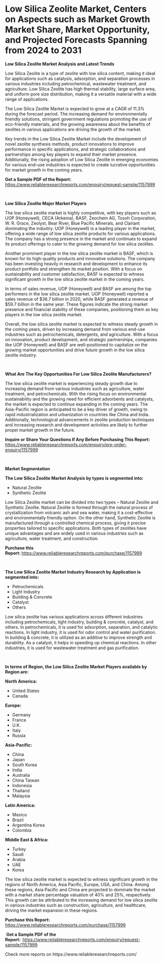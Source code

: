 <p><h1>Low Silica Zeolite Market, Centers on Aspects such as Market Growth Market Share, Market Opportunity, and Projected Forecasts Spanning from 2024 to 2031</h1></p><p><strong>Low Silica Zeolite Market Analysis and Latest Trends</strong></p>
<p><p>Low Silica Zeolite is a type of zeolite with low silica content, making it ideal for applications such as catalysis, adsorption, and separation processes in various industries including petrochemical, wastewater treatment, and agriculture. Low Silica Zeolite has high thermal stability, large surface area, and uniform pore size distribution, making it a versatile material with a wide range of applications.</p><p>The Low Silica Zeolite Market is expected to grow at a CAGR of 11.3% during the forecast period. The increasing demand for environmentally friendly solutions, stringent government regulations promoting the use of eco-friendly materials, and the growing awareness about the benefits of zeolites in various applications are driving the growth of the market.</p><p>Key trends in the Low Silica Zeolite Market include the development of novel zeolite synthesis methods, product innovations to improve performance in specific applications, and strategic collaborations and partnerships among key players to expand their market presence. Additionally, the rising adoption of Low Silica Zeolite in emerging economies for various end-use industries is expected to create lucrative opportunities for market growth in the coming years.</p></p>
<p><strong>Get a Sample PDF of the Report:&nbsp;</strong> <a href="https://www.reliableresearchreports.com/enquiry/request-sample/1157999">https://www.reliableresearchreports.com/enquiry/request-sample/1157999</a></p>
<p>&nbsp;</p>
<p><strong>Low Silica Zeolite Major Market Players</strong></p>
<p><p>The low silica zeolite market is highly competitive, with key players such as UOP (Honeywell), CECA (Arkema), BASF, Zeochem AG, Tosoh Corporation, W. R. Grace, Zeolyst, Bear River, Blue Pacific Minerals, and Clariant dominating the industry. UOP (Honeywell) is a leading player in the market, offering a wide range of low silica zeolite products for various applications. The company has a strong presence in the market and continues to expand its product offerings to cater to the growing demand for low silica zeolites.</p><p>Another prominent player in the low silica zeolite market is BASF, which is known for its high-quality products and innovative solutions. The company has been investing heavily in research and development to enhance its product portfolio and strengthen its market position. With a focus on sustainability and customer satisfaction, BASF is expected to witness significant growth in the low silica zeolite market in the coming years.</p><p>In terms of sales revenue, UOP (Honeywell) and BASF are among the top performers in the low silica zeolite market. UOP (Honeywell) reported a sales revenue of $36.7 billion in 2020, while BASF generated a revenue of $59.7 billion in the same year. These figures indicate the strong market presence and financial stability of these companies, positioning them as key players in the low silica zeolite market.</p><p>Overall, the low silica zeolite market is expected to witness steady growth in the coming years, driven by increasing demand from various end-use industries such as petrochemicals, detergents, and agriculture. With a focus on innovation, product development, and strategic partnerships, companies like UOP (Honeywell) and BASF are well-positioned to capitalize on the growing market opportunities and drive future growth in the low silica zeolite industry.</p></p>
<p>&nbsp;</p>
<p><strong>What Are The Key Opportunities For Low Silica Zeolite Manufacturers?</strong></p>
<p><p>The low silica zeolite market is experiencing steady growth due to increasing demand from various industries such as agriculture, water treatment, and petrochemicals. With the rising focus on environmental sustainability and the growing need for efficient adsorbents and catalysts, the market is expected to continue expanding in the coming years. The Asia-Pacific region is anticipated to be a key driver of growth, owing to rapid industrialization and urbanization in countries like China and India. Additionally, technological advancements in zeolite production techniques and increasing research and development activities are likely to further propel market growth in the future.</p></p>
<p><strong>Inquire or Share Your Questions If Any Before Purchasing This Report:</strong> <a href="https://www.reliableresearchreports.com/enquiry/pre-order-enquiry/1157999">https://www.reliableresearchreports.com/enquiry/pre-order-enquiry/1157999</a></p>
<p>&nbsp;</p>
<p><strong>Market Segmentation</strong></p>
<p><strong>The Low Silica Zeolite Market Analysis by types is segmented into:</strong></p>
<p><ul><li>Natural Zeolite</li><li>Synthetic Zeolite</li></ul></p>
<p><p>Low Silica Zeolite market can be divided into two types – Natural Zeolite and Synthetic Zeolite. Natural Zeolite is formed through the natural process of crystallization from volcanic ash and sea water, making it a cost-effective and environmentally friendly option. On the other hand, Synthetic Zeolite is manufactured through a controlled chemical process, giving it precise properties tailored to specific applications. Both types of zeolites have unique advantages and are widely used in various industries such as agriculture, water treatment, and construction.</p></p>
<p><strong>Purchase this Report:&nbsp;</strong><a href="https://www.reliableresearchreports.com/purchase/1157999">https://www.reliableresearchreports.com/purchase/1157999</a></p>
<p>&nbsp;</p>
<p><strong>The Low Silica Zeolite Market Industry Research by Application is segmented into:</strong></p>
<p><ul><li>Petrochemicals</li><li>Light Industry</li><li>Building & Concrete</li><li>Catalyst</li><li>Others</li></ul></p>
<p><p>Low silica zeolite has various applications across different industries including petrochemicals, light industry, building & concrete, catalyst, and others. In petrochemicals, it is used for adsorption, separation, and catalytic reactions. In light industry, it is used for odor control and water purification. In building & concrete, it is utilized as an additive to improve strength and durability. As a catalyst, it helps in speeding up chemical reactions. In other industries, it is used for wastewater treatment and gas purification.</p></p>
<p>&nbsp;</p>
<p><strong>In terms of Region, the Low Silica Zeolite Market Players available by Region are:</strong></p>
<p>
    <p> <strong> North America: </strong>
        <ul>
            <li>United States</li>
            <li>Canada</li>
        </ul>
        </p> 
    <p> <strong> Europe: </strong>
        <ul>
            <li>Germany</li>
            <li>France</li>
            <li>U.K.</li>
            <li>Italy</li>
            <li>Russia</li>
        </ul>
        </p> 
    <p> <strong> Asia-Pacific: </strong>
        <ul>
            <li>China</li>
            <li>Japan</li>
            <li>South Korea</li>
            <li>India</li>
            <li>Australia</li>
            <li>China Taiwan</li>
            <li>Indonesia</li>
            <li>Thailand</li>
            <li>Malaysia</li>
        </ul>
        </p> 
    <p> <strong> Latin America: </strong>
        <ul>
            <li>Mexico</li>
            <li>Brazil</li>
            <li>Argentina Korea</li>
            <li>Colombia</li>
        </ul>
        </p> 
    <p> <strong> Middle East & Africa: </strong>
        <ul>
            <li>Turkey</li>
            <li>Saudi</li>
            <li>Arabia</li>
            <li>UAE</li>
            <li>Korea</li>
        </ul>
    </p>
    </p>
<p><p>The low silica zeolite market is expected to witness significant growth in the regions of North America, Asia Pacific, Europe, USA, and China. Among these regions, Asia Pacific and China are projected to dominate the market with a market share percentage valuation of 40% and 25%, respectively. This growth can be attributed to the increasing demand for low silica zeolite in various industries such as construction, agriculture, and healthcare, driving the market expansion in these regions.</p></p>
<p><strong>Purchase this Report: </strong><a href="https://www.reliableresearchreports.com/purchase/1157999">https://www.reliableresearchreports.com/purchase/1157999</a></p>
<p>&nbsp;<strong>Get a Sample PDF of the Report:&nbsp;&nbsp;</strong><a href="https://www.reliableresearchreports.com/enquiry/request-sample/1157999">https://www.reliableresearchreports.com/enquiry/request-sample/1157999</a></p>
<p><strong></strong></p>
<p>Check more reports on https://www.reliableresearchreports.com/</p>